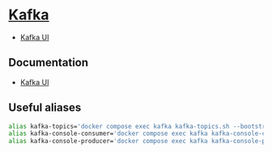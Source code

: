 # [Kafka](https://kafka.apache.org/documentation)

- [Kafka UI](http://127.0.0.1:8080)

## Documentation

- [Kafka UI](https://docs.kafka-ui.provectus.io/configuration/quick-start)

## Useful aliases

```bash
alias kafka-topics='docker compose exec kafka kafka-topics.sh --bootstrap-server 127.0.0.1:9092'
alias kafka-console-consumer='docker compose exec kafka kafka-console-consumer.sh --bootstrap-server 127.0.0.1:9092'
alias kafka-console-producer='docker compose exec kafka kafka-console-producer.sh --bootstrap-server 127.0.0.1:9092'
```
